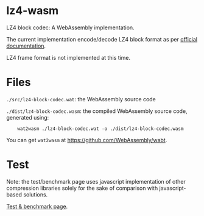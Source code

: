 # lz4-wasm

LZ4 block codec: A WebAssembly implementation.

The current implementation encode/decode LZ4 block format as per [official documentation](https://github.com/lz4/lz4/blob/dev/doc/lz4_Block_format.md).

LZ4 frame format is not implemented at this time.

# Files

`./src/lz4-block-codec.wat`: the WebAssembly source code

`./dist/lz4-block-codec.wasm`: the compiled WebAssembly source code, generated using:

        wat2wasm ./lz4-block-codec.wat -o ./dist/lz4-block-codec.wasm

You can get `wat2wasm` at <https://github.com/WebAssembly/wabt>.

# Test

Note: the test/benchmark page uses javascript implementation of other compression libraries solely for the sake of comparison with javascript-based solutions.

[Test & benchmark page](https://gorhill.github.io/lz4-wasm/test/index.html).

